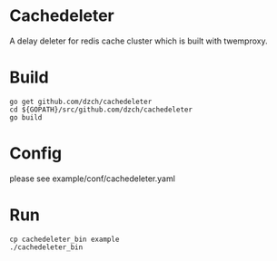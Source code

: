 # Cachedeleter

A delay deleter for redis cache cluster which is built with twemproxy.

# Build

    go get github.com/dzch/cachedeleter
    cd ${GOPATH}/src/github.com/dzch/cachedeleter
	go build

# Config

please see example/conf/cachedeleter.yaml

# Run

    cp cachedeleter_bin example
    ./cachedeleter_bin
